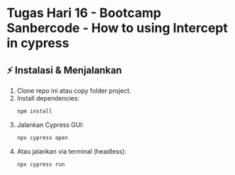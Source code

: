 # Tugas Hari 16 - Bootcamp Sanbercode - How to using Intercept in cypress

## ⚡ Instalasi & Menjalankan
1. Clone repo ini atau copy folder project.
2. Install dependencies:
   ```bash
   npm install
3. Jalankan Cypress GUI:
   ```bash
   npx cypress open
4. Atau jalankan via terminal (headless):
   ```bash
   npx cypress run
